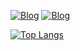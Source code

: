 [![Blog](https://img.shields.io/badge/Gmail-D14836?style=for-the-badge&logo=gmail&logoColor=white)](gabriellopes2018zxc@gmail.com) [![Blog](https://img.shields.io/badge/LinkedIn-0077B5?style=for-the-badge&logo=linkedin&logoColor=white)](https://www.linkedin.com/in/gabriel-lopes-rodrigues-e-silva-1902232bb/)

[![Top Langs](https://github-readme-stats.vercel.app/api/top-langs/?username=GabrielL13&theme=blue-green&layout=donut-vertical)](https://github.com/GabrielL13/github-readme-stats)





